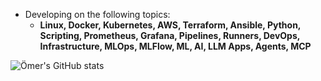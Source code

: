 - Developing on the following topics:
  - **Linux, Docker, Kubernetes, AWS, Terraform, Ansible, Python, Scripting, Prometheus, Grafana, Pipelines, Runners, DevOps, Infrastructure, MLOps, MLFlow, ML, AI, LLM Apps, Agents, MCP**
    
![Ömer's GitHub stats](https://github-readme-stats.vercel.app/api?username=omerbsezer&show_icons=true&theme=transparent)
